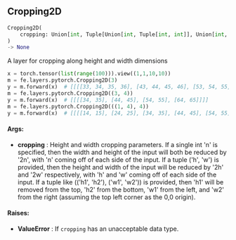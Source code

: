 ## Cropping2D
```python
Cropping2D(
	cropping: Union[int, Tuple[Union[int, Tuple[int, int]], Union[int, Tuple[int, int]]]]=0
)
-> None
```
A layer for cropping along height and width dimensions

```python
x = torch.tensor(list(range(100))).view((1,1,10,10))
m = fe.layers.pytorch.Cropping2D(3)
y = m.forward(x)  # [[[[33, 34, 35, 36], [43, 44, 45, 46], [53, 54, 55, 56], [63, 64, 65, 66]]]]
m = fe.layers.pytorch.Cropping2D((3, 4))
y = m.forward(x)  # [[[[34, 35], [44, 45], [54, 55], [64, 65]]]]
m = fe.layers.pytorch.Cropping2D(((1, 4), 4))
y = m.forward(x)  # [[[[14, 15], [24, 25], [34, 35], [44, 45], [54, 55]]]]
```


#### Args:

* **cropping** :  Height and width cropping parameters. If a single int 'n' is specified, then the width and height of        the input will both be reduced by '2n', with 'n' coming off of each side of the input. If a tuple ('h', 'w')        is provided, then the height and width of the input will be reduced by '2h' and '2w' respectively, with 'h'        and 'w' coming off of each side of the input. If a tuple like (('h1', 'h2'), ('w1', 'w2')) is provided, then        'h1' will be removed from the top, 'h2' from the bottom, 'w1' from the left, and 'w2' from the right        (assuming the top left corner as the 0,0 origin).

#### Raises:

* **ValueError** :  If `cropping` has an unacceptable data type.